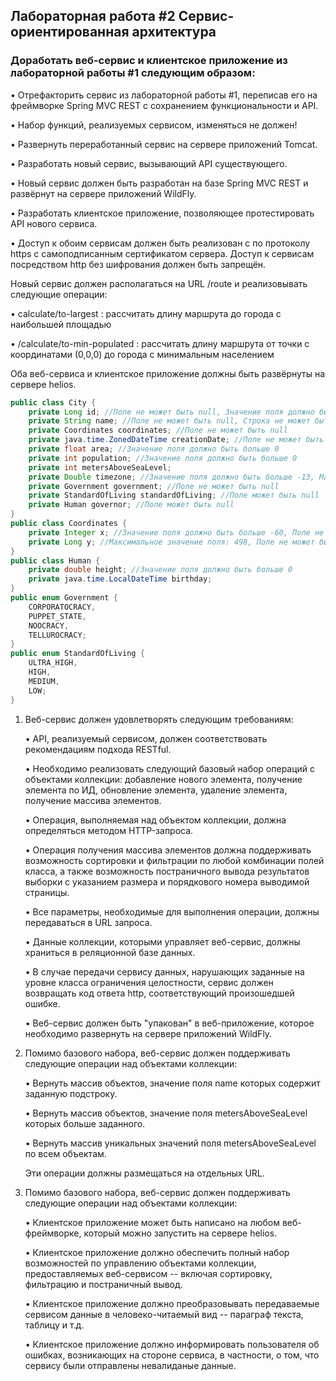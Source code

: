 ## Лабораторная работа #2 Сервис-ориентированная архитектура

### Доработать веб-сервис и клиентское приложение из лабораторной работы #1 следующим образом:

  •	Отрефакторить сервис из лабораторной работы #1, переписав его на фреймворке Spring MVC REST с сохранением функциональности и API.

  •	Набор функций, реализуемых сервисом, изменяться не должен!

  •	Развернуть переработанный сервис на сервере приложений Tomcat.

  •	Разработать новый сервис, вызывающий API существующего.

  •	Новый сервис должен быть разработан на базе Spring MVC REST и развёрнут на сервере приложений WildFly.

  •	Разработать клиентское приложение, позволяющее протестировать API нового сервиса.

  •	Доступ к обоим сервисам должен быть реализован с по протоколу https с самоподписанным сертификатом сервера. Доступ к сервисам посредством http без шифрования должен быть запрещён.

Новый сервис должен располагаться на URL /route и реализовывать следующие операции:

  •	calculate/to-largest : рассчитать длину маршрута до города с наибольшей площадью

  •	/calculate/to-min-populated : рассчитать длину маршрута от точки с координатами (0,0,0) до города с минимальным населением

Оба веб-сервиса и клиентское приложение должны быть развёрнуты на сервере helios.



``` java
public class City {
    private Long id; //Поле не может быть null, Значение поля должно быть больше 0, Значение этого поля должно быть уникальным, Значение этого поля должно генерироваться автоматически
    private String name; //Поле не может быть null, Строка не может быть пустой
    private Coordinates coordinates; //Поле не может быть null
    private java.time.ZonedDateTime creationDate; //Поле не может быть null, Значение этого поля должно генерироваться автоматически
    private float area; //Значение поля должно быть больше 0
    private int population; //Значение поля должно быть больше 0
    private int metersAboveSeaLevel;
    private Double timezone; //Значение поля должно быть больше -13, Максимальное значение поля: 15
    private Government government; //Поле не может быть null
    private StandardOfLiving standardOfLiving; //Поле может быть null
    private Human governor; //Поле может быть null
}
public class Coordinates {
    private Integer x; //Значение поля должно быть больше -60, Поле не может быть null
    private Long y; //Максимальное значение поля: 498, Поле не может быть null
}
public class Human {
    private double height; //Значение поля должно быть больше 0
    private java.time.LocalDateTime birthday;
}
public enum Government {
    CORPORATOCRACY,
    PUPPET_STATE,
    NOOCRACY,
    TELLUROCRACY;
}
public enum StandardOfLiving {
    ULTRA_HIGH,
    HIGH,
    MEDIUM,
    LOW;
}
```

1. Веб-сервис должен удовлетворять следующим требованиям:

    •	API, реализуемый сервисом, должен соответствовать рекомендациям подхода RESTful.

    •	Необходимо реализовать следующий базовый набор операций с объектами коллекции: добавление нового элемента, получение элемента по ИД, обновление элемента, удаление элемента, получение массива элементов.

    •	Операция, выполняемая над объектом коллекции, должна определяться методом HTTP-запроса.

    •	Операция получения массива элементов должна поддерживать возможность сортировки и фильтрации по любой комбинации полей класса, а также возможность постраничного вывода результатов выборки с указанием размера и порядкового номера выводимой страницы.

    •	Все параметры, необходимые для выполнения операции, должны передаваться в URL запроса.

    •	Данные коллекции, которыми управляет веб-сервис, должны храниться в реляционной базе данных.

    •	В случае передачи сервису данных, нарушающих заданные на уровне класса ограничения целостности, сервис должен возвращать код ответа http, соответствующий произошедшей ошибке.

    •	Веб-сервис должен быть "упакован" в веб-приложение, которое необходимо развернуть на сервере приложений WildFly.


2. Помимо базового набора, веб-сервис должен поддерживать следующие операции над объектами коллекции:

    •	Вернуть массив объектов, значение поля name которых содержит заданную подстроку.

    •	Вернуть массив объектов, значение поля metersAboveSeaLevel которых больше заданного.

    •	Вернуть массив уникальных значений поля metersAboveSeaLevel по всем объектам.

    Эти операции должны размещаться на отдельных URL.

3. Помимо базового набора, веб-сервис должен поддерживать следующие операции над объектами коллекции:

    •	Клиентское приложение может быть написано на любом веб-фреймворке, который можно запустить на сервере helios.

    •	Клиентское приложение должно обеспечить полный набор возможностей по управлению объектами коллекции, предоставляемых веб-сервисом -- включая сортировку, фильтрацию и постраничный вывод.

    •	Клиентское приложение должно преобразовывать передаваемые сервисом данные в человеко-читаемый вид -- параграф текста, таблицу и т.д.

    •	Клиентское приложение должно информировать пользователя об ошибках, возникающих на стороне сервиса, в частности, о том, что сервису были отправлены невалиданые данные.

